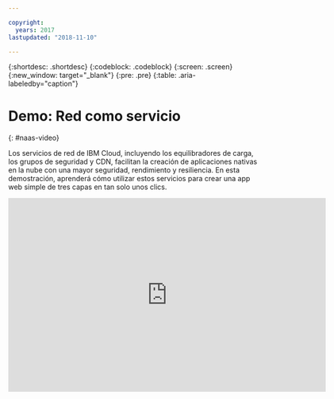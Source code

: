 ```yaml
---

copyright:
  years: 2017
lastupdated: "2018-11-10"

---
```


{:shortdesc: .shortdesc}
{:codeblock: .codeblock}
{:screen: .screen}
{:new_window: target="_blank"}
{:pre: .pre}
{:table: .aria-labeledby="caption"}

# Demo: Red como servicio
{: #naas-video}

Los servicios de red de IBM Cloud, incluyendo los equilibradores de carga, los grupos de seguridad y CDN, facilitan la creación de aplicaciones nativas en la nube con una mayor seguridad, rendimiento y resiliencia. En esta demostración, aprenderá cómo utilizar estos servicios para crear una app web simple de tres capas en tan solo unos clics.

<p>
  <div class="embed-responsive embed-responsive-16by9">
    <iframe class="embed-responsive-item" id="youtubeplayer" type="text/html" width="640" height="390" src="https://www.youtube.com/embed/LRvNCXvtkX0?rel=0" frameborder="0" webkitallowfullscreen mozallowfullscreen allowfullscreen> </iframe>
  </div>
</p>
